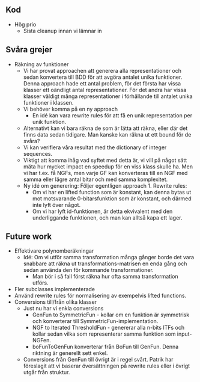 
## Kod

- Hög prio
	- Sista cleanup innan vi lämnar in
## Svåra grejer

 - Räkning av funktioner
	- Vi har provat approachen att generera alla representationer och sedan konvertera till BDD för att avgöra antalet unika funktioner. Denna approach hade ett antal problem, för det första har vissa klasser ett oändligt antal representationer. För det andra har vissa klasser väldigt många representationer i förhållande till antalet unika funktioner i klassen.
	- Vi behöver komma på en ny approach
		- En idé kan vara rewrite rules för att få en unik representation per unik funktion.
	- Alternativt kan vi bara räkna de som är lätta att räkna, eller där det finns data sedan tidigare. Man kanske kan räkna ut ett bound för de svåra?
	- Vi kan verifiera våra resultat med the dictionary of integer sequences.
	- Viktigt att komma ihåg vad syftet med detta är, vi vill på något sätt mäta hur mycket impact en speedup för en viss klass skulle ha. Men vi har t.ex. få NGFs, men varje GF kan konverteras till en NGF med samma eller lägre antal bitar och med samma komplexitet.
	- Ny idé om generering: Följer egentligen approach 1. Rewrite rules:
		- Om vi har en lifted function som är konstant, kan denna bytas ut mot motsvarande 0-bitarsfunktion som är konstant, och därmed inte lyft över något.
		- Om vi har lyft id-funktionen, är detta ekvivalent med den underliggande funktionen, och man kan alltså kapa ett lager.
## Future work

- Effektivare polynomberäkningar
	- Idé: Om vi utför samma transformation många gånger borde det vara snabbare att räkna ut transformations-matrisen en enda gång och sedan använda den för kommande transformationer. 
		- Man bör i så fall först räkna hur ofta samma transformation utförs.
- Fler subclasses implementerade
- Använd rewrite rules för normalisering av exempelvis lifted functions.
- Conversions till/från olika klasser
	- Just nu har vi enkla conversions
		- GenFun to SymmetricFun - kollar om en funktion är symmetrisk och konverterar till SymmetricFun-implementation.
		- NGF to Iterated ThresholdFun - genererar alla n-bits ITFs och kollar sedan vilka som representerar samma funktion som input-NGFen.
		- boFunToGenFun konverterar från BoFun till GenFun. Denna riktning är generellt sett enkel.
	- Conversions från GenFun till övrigt är i regel svårt. Patrik har föreslagit att vi baserar översättningen på rewrite rules eller i övrigt utgår från struktur.